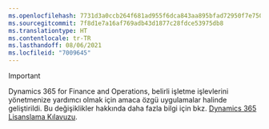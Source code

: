 ```yaml
---
ms.openlocfilehash: 7731d3a0ccb264f681ad955f6dca843aa895bfad72950f7e750efb143ae71391
ms.sourcegitcommit: 7f8d1e7a16af769adb43d1877c28fdce53975db8
ms.translationtype: HT
ms.contentlocale: tr-TR
ms.lasthandoff: 08/06/2021
ms.locfileid: "7009645"
---
```

> [!IMPORTANT]
> Dynamics 365 for Finance and Operations, belirli işletme işlevlerini yönetmenize yardımcı olmak için amaca özgü uygulamalar halinde geliştirildi. Bu değişiklikler hakkında daha fazla bilgi için bkz. [Dynamics 365 Lisanslama Kılavuzu](https://go.microsoft.com/fwlink/p/?LinkId=866544).
 
